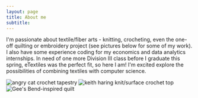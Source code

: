```yaml
---
layout: page
title: About me
subtitle: 
---
```


I'm passionate about textile/fiber arts - knitting, crocheting, even the one-off quilting or embroidery project (see pictures below for some of my work). I also have some experience coding for my economics and data analytics internships. In need of one more Division III class before I graduate this spring, eTextiles was the perfect fit, so here I am! I'm excited explore the possibilities of combining textiles with computer science. 

![angry cat crochet tapestry](https://zariaroller.github.io/assets/img/cat.jpeg)
![keith haring knit/surface crochet top](https://zariaroller.github.io/assets/img/keith.jpeg)
![Gee's Bend-inspired quilt](https://zariaroller.github.io/assets/img/quilt.jpeg)

